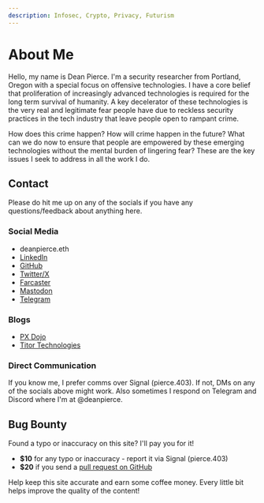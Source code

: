 ```yaml
---
description: Infosec, Crypto, Privacy, Futurism
---
```


# About Me

Hello, my name is Dean Pierce. I'm a security researcher from Portland, Oregon with a special focus on offensive technologies. I have a core belief that proliferation of increasingly advanced technologies is required for the long term survival of humanity. A key decelerator of these technologies is the very real and legitimate fear people have due to reckless security practices in the tech industry that leave people open to rampant crime.

How does this crime happen? How will crime happen in the future? What can we do now to ensure that people are empowered by these emerging technologies without the mental burden of lingering fear? These are the key issues I seek to address in all the work I do.

## Contact

Please do hit me up on any of the socials if you have any questions/feedback about anything here.

### Social Media

- deanpierce.eth
- [LinkedIn](https://www.linkedin.com/in/deanpierce)
- [GitHub](https://github.com/pierce403)
- [Twitter/X](https://twitter.com/deanpierce)
- [Farcaster](https://farcaster.xyz/deanpierce)
- [Mastodon](https://defcon.social/@deanpierce)
- [Telegram](https://t.me/deanpierce)

### Blogs

- [PX Dojo](https://www.pxdojo.net/)
- [Titor Technologies](https://www.publish0x.com/titor-technologies)

### Direct Communication

If you know me, I prefer comms over Signal (pierce.403). If not, DMs on any of the socials above might work. Also sometimes I respond on Telegram and Discord where I'm at @deanpierce.

## Bug Bounty

Found a typo or inaccuracy on this site? I'll pay you for it!

- **$10** for any typo or inaccuracy - report it via Signal (pierce.403)
- **$20** if you send a [pull request on GitHub](https://github.com/pierce403/deanpierce.net)

Help keep this site accurate and earn some coffee money. Every little bit helps improve the quality of the content!
